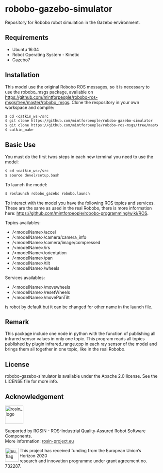 # robobo-gazebo-simulator

Repository for Robobo robot simulation in the Gazebo environment.

## Requirements

* Ubuntu 16.04
* Robot Operating System - Kinetic
* Gazebo7

## Installation

This model use the original Robobo ROS messages, so it is necessary to use the robobo_msgs package, avaliable on https://github.com/mintforpeople/robobo-ros-msgs/tree/master/robobo_msgs.
Clone the respository in your own workspace and compile:


```bash
$ cd <catkin_ws>/src
$ git clone https://github.com/mintforpeople/robobo-gazebo-simulator
$ git clone https://github.com/mintforpeople/robobo-ros-msgs/tree/master/robobo_msgs
$ catkin_make
```

## Basic Use

You must do the first twos steps in each new terminal you need to use the model:

```bash
$ cd <catkin_ws>/src
$ source devel/setup.bash
```

To launch the model:

```bash
$ roslaunch robobo_gazebo robobo.launch
```

To interact with the model you have the following ROS topics and services. These are the same as used in the real Robobo, there is more information here: https://github.com/mintforpeople/robobo-programming/wiki/ROS.

Topics availables:
* /\<modelName\>/accel
* /\<modelName\>/camera/camera_info
* /\<modelName\>/camera/image/compressed
* /\<modelName\>/irs
* /\<modelName\>/orientation
* /\<modelName\>/pan
* /\<modelName\>/tilt
* /\<modelName\>/wheels

Services availables:
* /\<modelName>\/movewheels
* /\<modelName>\/resetWheels
* /\<modelName>\/movePanTilt

<modelName> is robot by default but it can be changed for other name in the launch file.

## Remark
This package include one node in python with the function of publishing all infrared sensor values in only one topic. This program reads all topics published by plugin infrared_range.cpp in each  ray sensor of the model and brings them all together in one topic, like in the real Robobo.


## License

robobo-gazebo-simulator is available under the Apache 2.0 license. See the LICENSE file for more info.

## Acknowledgement
<!-- 
    ROSIN acknowledgement from the ROSIN press kit
    @ https://github.com/rosin-project/press_kit
-->

<a href="http://rosin-project.eu">
  <img src="http://rosin-project.eu/wp-content/uploads/rosin_ack_logo_wide.png" 
       alt="rosin_logo" height="60" >
</a>

Supported by ROSIN - ROS-Industrial Quality-Assured Robot Software Components.  
More information: <a href="http://rosin-project.eu">rosin-project.eu</a>

<img src="http://rosin-project.eu/wp-content/uploads/rosin_eu_flag.jpg" 
     alt="eu_flag" height="45" align="left" >  

This project has received funding from the European Union’s Horizon 2020  
research and innovation programme under grant agreement no. 732287. 



